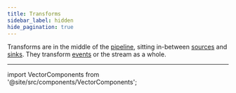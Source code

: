 ```yaml
---
title: Transforms
sidebar_label: hidden
hide_pagination: true
---
```


Transforms are in the middle of the [pipeline][docs.concepts#pipelines],
sitting in-between [sources][docs.sources] and [sinks][docs.sinks]. They
transform [events][docs.data-model#event] or the stream as a whole.

---

import VectorComponents from '@site/src/components/VectorComponents';

<VectorComponents titles={false} sinks={false} sources={false} />


[docs.concepts#pipelines]: /docs/about/concepts#pipelines
[docs.data-model#event]: /docs/about/data-model#event
[docs.sinks]: /docs/reference/sinks
[docs.sources]: /docs/reference/sources
